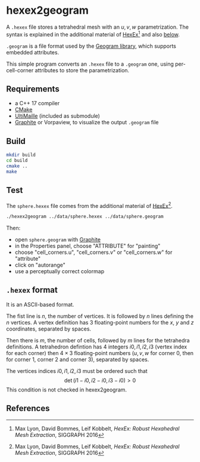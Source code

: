 # hexex2geogram

A `.hexex` file stores a tetrahedral mesh with an $u,v,w$ parametrization. The syntax is explained in the additional material of [HexEx](https://www.graphics.rwth-aachen.de/publication/03260/)[^HexEx] and also [below](#hexex-format).

`.geogram` is a file format used by the [Geogram library](https://github.com/BrunoLevy/geogram/wiki/Mesh), which supports embedded attributes.

This simple program converts an `.hexex` file to a `.geogram` one, using per-cell-corner attributes to store the parametrization.

## Requirements

- a C++ 17 compiler
- [CMake](https://cmake.org/)
- [UltiMaille](https://github.com/ssloy/ultimaille) (included as submodule)
- [Graphite](https://github.com/BrunoLevy/GraphiteThree) or Vorpaview, to visualize the output `.geogram` file

## Build

```bash
mkdir build
cd build
cmake ..
make
```

## Test

The `sphere.hexex` file comes from the additional material of [HexEx](https://www.graphics.rwth-aachen.de/publication/03260/)[^HexEx].

```bash
./hexex2geogram ../data/sphere.hexex ../data/sphere.geogram
```

Then:
- open `sphere.geogram` with [Graphite](https://github.com/BrunoLevy/GraphiteThree)
- in the Properties panel, choose "ATTRIBUTE" for "painting"
- choose "cell_corners.u", "cell_corners.v" or "cell_corners.w" for "attribute"
- click on "autorange"
- use a perceptually correct colormap

## `.hexex` format

It is an ASCII-based format.

The fist line is $n$, the number of vertices. It is followed by $n$ lines defining the $n$ vertices. A vertex definition has 3 floating-point numbers for the $x$, $y$ and $z$ coordinates, separated by spaces.

Then there is $m$, the number of cells, followed by $m$ lines for the tetrahedra definitions. A tetrahedron defintion has 4 integers $i0,i1,i2,i3$ (vertex index for each corner) then $4 \times 3$ floating-point numbers ($u,v,w$ for corner 0, then for corner 1, corner 2 and corner 3), separated by spaces.

The vertices indices $i0,i1,i2,i3$ must be ordered such that
$$\det(i1-i0,i2-i0,i3-i0)>0$$
This condition is not checked in hexex2geogram.

## References

[^HexEx]:
    Max Lyon, David Bommes, Leif Kobbelt, *HexEx: Robust Hexahedral Mesh Extraction*, SIGGRAPH 2016
